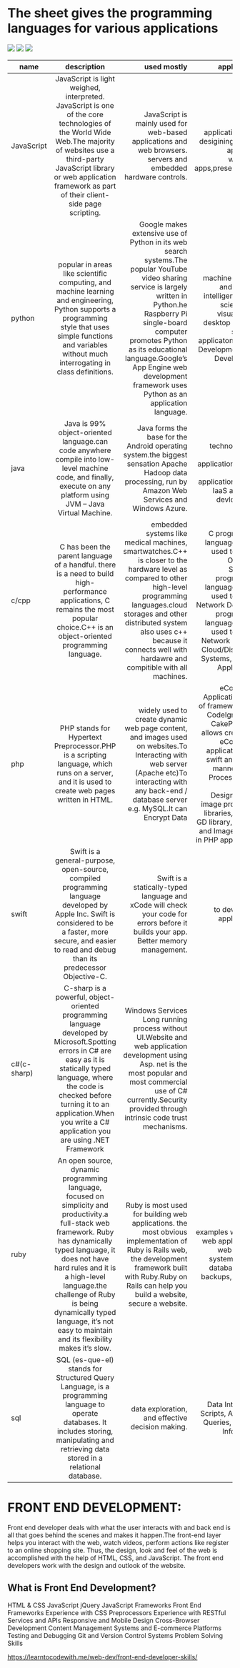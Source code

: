 # The sheet gives the programming languages for various applications
![](https://dzone.com/storage/temp/12611063-programming-languages.png)
![](https://devopscube.com/wp-content/uploads/2017/12/best-programming-2018-768x427.png)
![](http://www.scmgalaxy.com/tutorials/wp-content/uploads/2017/04/top-10-scripting-languages-.png
)









| name       | description         | used mostly  |  applications  |
| ------------- |:-------------:| -----:| --------:|
|  JavaScript     | JavaScript is light weighed, interpreted. JavaScript is one of the core technologies of the World Wide Web.The majority of websites use a third-party JavaScript library or web application framework as part of their client-side page scripting. | JavaScript is mainly used for web-based applications and web browsers. servers and embedded hardware controls.|web applications,web desigining,gaming app,smart wateches apps,presentations. |
|  python      |  popular in areas like scientific computing, and machine learning and engineering, Python supports a programming style that uses simple functions and variables without much interrogating in class definitions.     |  Google makes extensive use of Python in its web search systems.The popular YouTube video sharing service is largely written in Python.he Raspberry Pi single-board computer promotes Python as its educational language.Google’s App Engine web development framework uses Python as an application language. | machine learning and artificial intelligence, data science and visualization, desktop gui, web scraping applicatons. Game Development, web Development. |
| java |   Java is 99% object-oriented language.can code anywhere compile into low-level machine code, and finally, execute on any platform using JVM – Java Virtual Machine.     |    Java forms the base for the Android operating system.the biggest sensation Apache Hadoop data processing, run by Amazon Web Services and Windows Azure. | big data technology, 3D games applications, cloud based applications(SaaS, IaaS and PaaS devlopment). |
| c/cpp | C has been the parent language of a handful. there is a need to build high-performance applications, C remains the most popular choice.C++ is an object-oriented programming language. |	embedded systems like medical machines, smartwatches.C++ is closer to the hardware level as compared to other high-level programming languages.cloud storages and other distributed system also uses c++ because it connects well with hardawre and compitible with all machines. |C programming language can be used to design Operating System.C programming language can be used to design Network Devices.C programming language can be used to design Network Devices. Cloud/Distributed Systems, Banking Applications.   |
| php		 |	PHP stands for Hypertext Preprocessor.PHP is a scripting language, which runs on a server, and it is used to create web pages written in HTML.		|	 widely used to create dynamic web page content, and images used on websites.To Interacting with web server (Apache etc)To interacting with any back-end / database server e.g. MySQL.It can Encrypt Data		| eCommerce Applications:  use of frameworks like CodeIgniter and CakePHP, PHP allows creation of eCommerce applications in a swift and simple manner.Image Processing and Graphic Design:various image processing libraries, such as GD library, Imagine and ImageMagick, in PHP applications 	|
| swift |	Swift is a general-purpose, open-source, compiled programming language developed by Apple Inc. Swift is considered to be a faster, more secure, and easier to read and debug than its predecessor Objective-C.	|	Swift is a statically-typed language and xCode will check your code for errors before it builds your app. Better memory management.			| to develop ios applications.	  | 
|c#(c-sharp) |	C-sharp is a powerful, object-oriented programming language developed by Microsoft.Spotting errors in C# are easy as it is statically typed language, where the code is checked before turning it to an application.When you write a C# application you are using .NET Framework 		|	Windows Services Long running process without UI.Website and web application development using Asp. net is the most popular and most commercial use of C# currently.Security provided through intrinsic code trust mechanisms.				|	- |
| ruby	 | An open source, dynamic programming language, focused on simplicity and productivity.a full-stack web framework. Ruby has dynamically typed language, it does not have hard rules and it is a high-level language.the challenge of Ruby is being dynamically typed language, it’s not easy to maintain and its flexibility makes it’s slow.			| Ruby is most used for building web applications. the most obvious implementation of Ruby is Rails web, the development framework built with Ruby.Ruby on Rails can help you build a website, secure a website.| examples would be web applications, web servers, system utilities, database work, backups, parsing.	 | 
| sql		| SQL (es-que-el) stands for Structured Query Language, is a programming language to operate databases. It includes storing, manipulating and retrieving data stored in a relational database. 	| data exploration, and effective decision making.| Data Integration Scripts, Analytical Queries, Retrieve Information	 |


# FRONT END DEVELOPMENT:

Front end developer deals with what the user interacts with and back end is all that goes behind the scenes and makes it happen.The front-end layer helps you interact with the web, watch videos, perform actions like register to an online shopping site. Thus, the design, look and feel of the web is accomplished with the help of  HTML, CSS, and JavaScript. The front end developers work with the design and outlook of the website.

## What is Front End Development?

HTML & CSS
JavaScript
jQuery
JavaScript Frameworks
Front End Frameworks
Experience with CSS Preprocessors
Experience with RESTful Services and APIs
Responsive and Mobile Design
Cross-Browser Development
Content Management Systems and E-commerce Platforms
Testing and Debugging
Git and Version Control Systems
Problem Solving Skills

https://learntocodewith.me/web-dev/front-end-developer-skills/

